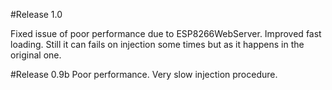 #Release 1.0

Fixed issue of poor performance due to ESP8266WebServer.
Improved fast loading.
Still it can fails on injection some times but as it happens in the original one.

#Release 0.9b
Poor performance. Very slow injection procedure.
